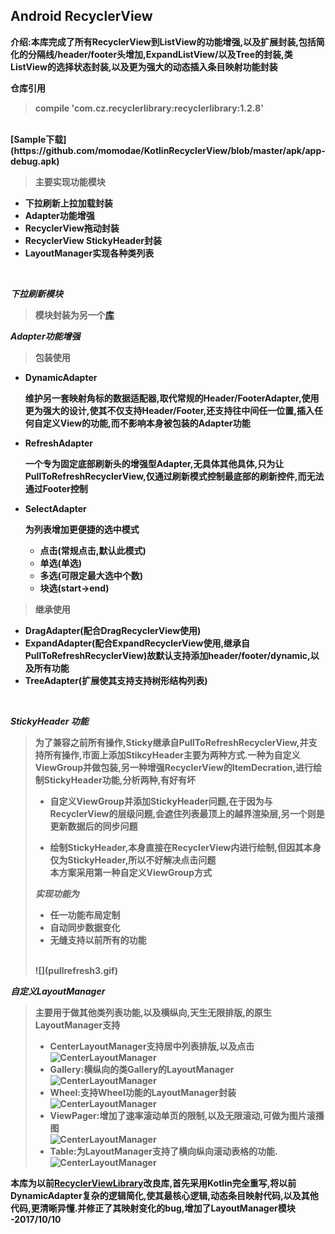Android RecyclerView
---
<b>介绍:本库完成了所有RecyclerView到ListView的功能增强,以及扩展封装,包括简化的分隔线/header/footer头增加,ExpandListView/以及Tree的封装,类ListView的选择状态封装,以及更为强大的动态插入条目映射功能封装

仓库引用
> compile 'com.cz.recyclerlibrary:recyclerlibrary:1.2.8'

<br>
[Sample下载](https://github.com/momodae/KotlinRecyclerView/blob/master/apk/app-debug.apk)

> 主要实现功能模块
>
* 下拉刷新上拉加载封装
* Adapter功能增强
* RecyclerView拖动封装
* RecyclerView StickyHeader封装
* LayoutManager实现各种类列表

</br>

*下拉刷新模块*
> 模块封装为另一个[库](https://github.com/momodae/KotlinPulltoRefreshLayout)</br>

*Adapter功能增强*</br>
> 包装使用<br>
>
* DynamicAdapter <br><p>维护另一套映射角标的数据适配器,取代常规的Header/FooterAdapter,使用更为强大的设计,使其不仅支持Header/Footer,还支持往中间任一位置,插入任何自定义View的功能,而不影响本身被包装的Adapter功能
* RefreshAdapter</br><p>一个专为固定底部刷新头的增强型Adapter,无具体其他具体,只为让PullToRefreshRecyclerView,仅通过刷新模式控制最底部的刷新控件,而无法通过Footer控制
* SelectAdapter </br><p>为列表增加更便捷的选中模式
	* 点击(常规点击,默认此模式)
	* 单选(单选)
	* 多选(可限定最大选中个数)
	* 块选(start->end)
>
> 继承使用
>
* DragAdapter(配合DragRecyclerView使用)
* ExpandAdapter(配合ExpandRecyclerView使用,继承自PullToRefreshRecyclerView)故默认支持添加header/footer/dynamic,以及所有功能
* TreeAdapter(扩展使其支持支持树形结构列表)
<br>


*StickyHeader 功能*
> 为了兼容之前所有操作,Sticky继承自PullToRefreshRecyclerView,并支持所有操作,市面上添加StikcyHeader主要为两种方式.一种为自定义ViewGroup并做包装,另一种增强RecyclerView的ItemDecration,进行绘制StickyHeader功能,分析两种,有好有坏
>
> * 自定义ViewGroup并添加StickyHeader问题,在于因为与RecyclerView的层级问题,会遮住列表最顶上的越界渲染层,另一个则是更新数据后的同步问题<p>
> * 绘制StickyHeader,本身直接在RecyclerView内进行绘制,但因其本身仅为StickyHeader,所以不好解决点击问题<br>
> 本方案采用第一种自定义ViewGroup方式
>
> *实现功能为*
>
> * 任一功能布局定制
> * 自动同步数据变化
> * 无缝支持以前所有的功能
><br>
> ![](pullrefresh3.gif)

*自定义LayoutManager*
> 主要用于做其他类列表功能,以及横纵向,天生无限排版,的原生LayoutManager支持
>
> * CenterLayoutManager支持居中列表排版,以及点击<br>
> ![CenterLayoutManager](pullrefresh4.gif)
> * Gallery:横纵向的类Gallery的LayoutManager<br>
> ![CenterLayoutManager](pullrefresh5.gif)
> * Wheel:支持Wheel功能的LayoutManager封装<br>
> ![CenterLayoutManager](pullrefresh6.gif)
> * ViewPager:增加了速率滚动单页的限制,以及无限滚动,可做为图片滚播图<br>
> ![CenterLayoutManager](pullrefresh7.gif)
> * Table:为LayoutManager支持了横向纵向滚动表格的功能.<br>
> ![CenterLayoutManager](pullrefresh8.gif)


本库为以前[RecyclerViewLibrary](https://github.com/momodae/RecyclerViewLibrary)改良库,首先采用Kotlin完全重写,将以前DynamicAdapter复杂的逻辑简化,使其最核心逻辑,动态条目映射代码,以及其他代码,更清晰异懂.并修正了其映射变化的bug,增加了LayoutManager模块
-2017/10/10
